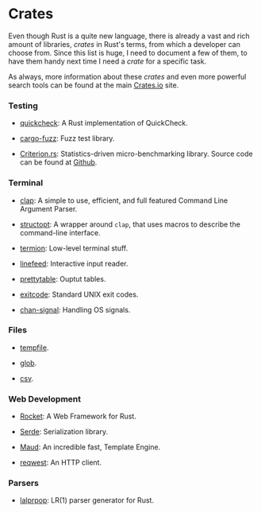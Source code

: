 Crates
======

Even though Rust is a quite new language, there is already a vast and rich
amount of libraries, _crates_ in Rust's terms, from which a developer can choose
from.  Since this list is huge, I need to document a few of them, to have them
handy next time I need a _crate_ for a specific task.

As always, more information about these _crates_ and even more powerful search
tools can be found at the main [Crates.io](https://crates.io/) site.


### Testing

 - [quickcheck](https://crates.io/crates/quickcheck):
   A Rust implementation of QuickCheck.

 - [cargo-fuzz](https://github.com/rust-fuzz/cargo-fuzz):
   Fuzz test library.

 - [Criterion.rs](https://crates.io/crates/criterion):
   Statistics-driven micro-benchmarking library.  Source code can be found at
   [Github](https://github.com/japaric/criterion.rs).


### Terminal

 - [clap](https://docs.rs/clap/2.14.0/clap/):
   A simple to use, efficient, and full featured Command Line Argument Parser.

 - [structopt](https://docs.rs/structopt-derive/0.1.5/structopt_derive/):
   A wrapper around `clap`, that uses macros to describe the command-line
   interface.

 - [termion](https://github.com/ticki/termion):
   Low-level terminal stuff.

 - [linefeed](https://github.com/murarth/linefeed):
   Interactive input reader.

 - [prettytable](https://github.com/phsym/prettytable-rs):
   Ouptut tables.

 - [exitcode](https://github.com/benwilber/exitcode):
   Standard UNIX exit codes.

 - [chan-signal](https://github.com/BurntSushi/chan-signal):
   Handling OS signals.


### Files

 - [tempfile](https://github.com/Stebalien/tempfile).

 - [glob](https://github.com/rust-lang-nursery/glob).

 - [csv](https://github.com/BurntSushi/rust-csv).


### Web Development

 - [Rocket](https://rocket.rs/):
   A Web Framework for Rust.

 - [Serde](https://crates.io/crates/serde):
   Serialization library.

 - [Maud](https://github.com/lfairy/maud):
   An incredible fast, Template Engine.

 - [reqwest](https://github.com/seanmonstar/reqwest):
   An HTTP client.


### Parsers

 - [lalprpop](https://github.com/nikomatsakis/lalrpop):
   LR(1) parser generator for Rust.
